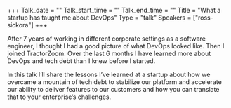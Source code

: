 +++
Talk_date = ""
Talk_start_time = ""
Talk_end_time = ""
Title = "What a startup has taught me about DevOps"
Type = "talk"
Speakers = ["ross-sickora"]
+++

After 7 years of working in different corporate settings as a software engineer, I thought I had a good picture of what DevOps looked like. Then I joined TractorZoom. Over the last 6 months I have learned more about DevOps and tech debt than I knew before I started.

In this talk I’ll share the lessons I’ve learned at a startup about how we overcame a mountain of tech debt to stabilize our platform and accelerate our ability to deliver features to our customers and how you can translate that to your enterprise’s challenges.
